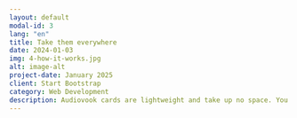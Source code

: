 ```yaml
---
layout: default
modal-id: 3
lang: "en"
title: Take them everywhere
date: 2024-01-03
img: 4-how-it-works.jpg
alt: image-alt
project-date: January 2025
client: Start Bootstrap
category: Web Development
description: Audiovook cards are lightweight and take up no space. You can carry half a dozen titles in your pocket or have them activated on your device. If you prefer, you can always use the card to activate new devices or collect them like a miniature library. This way, you always have audio reading at hand. Build your collection and enjoy it wherever you are.
---
```

